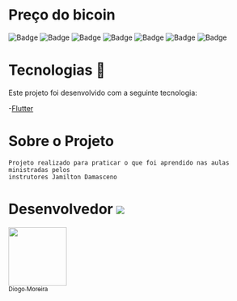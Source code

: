 # Preço do bicoin

![Badge](https://img.shields.io/static/v1?label=Dart&message=27.0%&color=blue&style=flat&logo=)
![Badge](https://img.shields.io/static/v1?label=HTML&message=46.7%&color=orange&style=flat&logo=)
![Badge](https://img.shields.io/static/v1?label=Objective-c&message=7.6%&color=green&style=flat&logo=)
![Badge](https://img.shields.io/static/v1?label=Shell&message=6.3%&color=yellow&style=flat&logo=)
![Badge](https://img.shields.io/static/v1?label=Java&message=6.1%&color=red&style=flat&logo=)
![Badge](https://img.shields.io/static/v1?label=Swift&message=4.8%&color=purple&style=flat&logo=)
![Badge](https://img.shields.io/static/v1?label=kotlin&message=1.5%&color=white&style=flat&logo=)


 #  Tecnologias :rocket:  


Este projeto foi desenvolvido com a seguinte tecnologia:

-[Flutter](https://flutter.dev/docs/get-started/codelab)



# Sobre o Projeto

    Projeto realizado para praticar o que foi aprendido nas aulas ministradas pelos 
    instrutores Jamilton Damasceno 

# Desenvolvedor ![](https://github.githubassets.com/images/icons/emoji/octocat.png) 


[<img src="https://avatars3.githubusercontent.com/u/60005436?s=400&v=4" width=115 > <br> <sub> Diogo Moreira </sub>](https://github.com/DiogoMoreira01)
